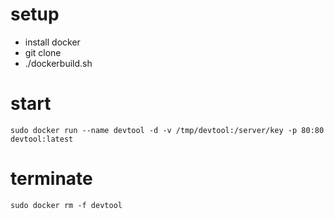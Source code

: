 # setup
- install docker 
- git clone
- ./dockerbuild.sh

# start
```
sudo docker run --name devtool -d -v /tmp/devtool:/server/key -p 80:80 devtool:latest
```

# terminate
```
sudo docker rm -f devtool
```